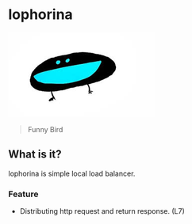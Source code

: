 # lophorina

![Bird Lophorina](./images/Lophorina.jpg)

> Funny Bird

## What is it?

lophorina is simple local load balancer.

### Feature

- Distributing http request and return response. (L7)
